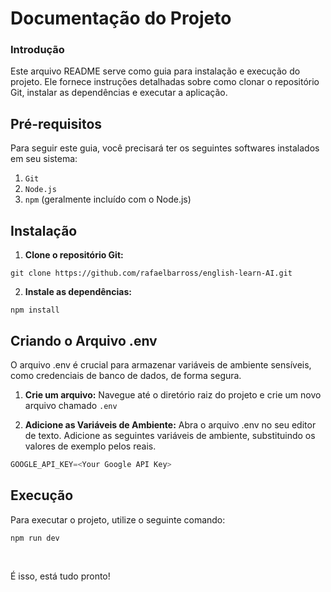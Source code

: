 # Documentação do Projeto

### Introdução

Este arquivo README serve como guia para instalação e execução do projeto. Ele fornece instruções detalhadas sobre como clonar o repositório Git, instalar as dependências e executar a aplicação.

## Pré-requisitos

Para seguir este guia, você precisará ter os seguintes softwares instalados em seu sistema:

1. `Git`
2. `Node.js`
3. `npm` (geralmente incluído com o Node.js)

## Instalação

1. **Clone o repositório Git:**

```
git clone https://github.com/rafaelbarross/english-learn-AI.git
```

2. **Instale as dependências:**

```
npm install
```

## Criando o Arquivo .env

O arquivo .env é crucial para armazenar variáveis de ambiente sensíveis, como credenciais de banco de dados, de forma segura.

1. **Crie um arquivo:** Navegue até o diretório raiz do projeto e crie um novo arquivo chamado `.env`

2. **Adicione as Variáveis de Ambiente:** Abra o arquivo .env no seu editor de texto. Adicione as seguintes variáveis de ambiente, substituindo os valores de exemplo pelos reais.

```ts
GOOGLE_API_KEY=<Your Google API Key>
```

## Execução

Para executar o projeto, utilize o seguinte comando:

```
npm run dev
```
<br/>

É isso, está tudo pronto!
